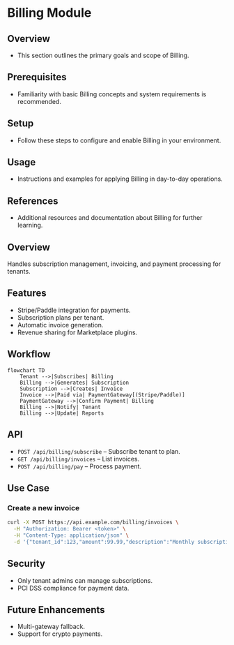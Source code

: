 # Billing Module

## Overview
- This section outlines the primary goals and scope of Billing.

## Prerequisites
- Familiarity with basic Billing concepts and system requirements is recommended.

## Setup
- Follow these steps to configure and enable Billing in your environment.

## Usage
- Instructions and examples for applying Billing in day-to-day operations.

## References
- Additional resources and documentation about Billing for further learning.


## Overview
Handles subscription management, invoicing, and payment processing for tenants.

## Features
- Stripe/Paddle integration for payments.  
- Subscription plans per tenant.  
- Automatic invoice generation.  
- Revenue sharing for Marketplace plugins.  

## Workflow
```mermaid
flowchart TD
    Tenant -->|Subscribes| Billing
    Billing -->|Generates| Subscription
    Subscription -->|Creates| Invoice
    Invoice -->|Paid via| PaymentGateway[(Stripe/Paddle)]
    PaymentGateway -->|Confirm Payment| Billing
    Billing -->|Notify| Tenant
    Billing -->|Update| Reports
```

## API
- `POST /api/billing/subscribe` – Subscribe tenant to plan.
- `GET /api/billing/invoices` – List invoices.
- `POST /api/billing/pay` – Process payment.

## Use Case
### Create a new invoice
```bash
curl -X POST https://api.example.com/billing/invoices \
  -H "Authorization: Bearer <token>" \
  -H "Content-Type: application/json" \
  -d '{"tenant_id":123,"amount":99.99,"description":"Monthly subscription"}'
```

## Security
- Only tenant admins can manage subscriptions.
- PCI DSS compliance for payment data.

## Future Enhancements
- Multi-gateway fallback.  
- Support for crypto payments.  
